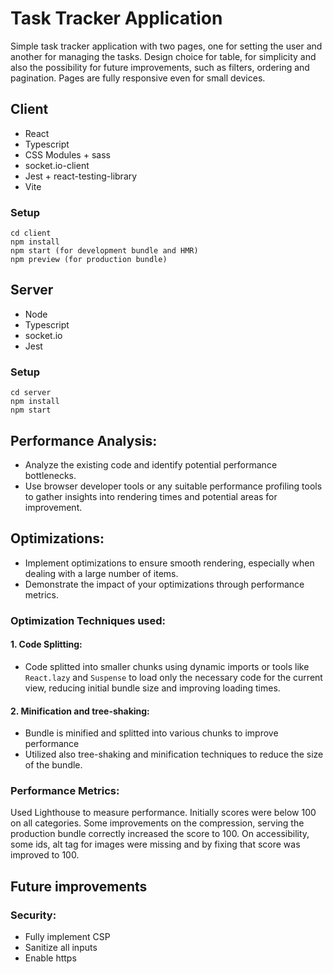 # Task Tracker Application
Simple task tracker application with two pages, one for setting the user and another for managing the tasks. Design choice for table, for simplicity and also the possibility for future improvements, such as filters, ordering and pagination. Pages are fully responsive even for small devices.

## Client
- React
- Typescript
- CSS Modules + sass
- socket.io-client
- Jest + react-testing-library
- Vite

### Setup
```
cd client
npm install
npm start (for development bundle and HMR)
npm preview (for production bundle)
```

## Server
- Node
- Typescript
- socket.io
- Jest

### Setup
```
cd server
npm install
npm start
```

## Performance Analysis:

- Analyze the existing code and identify potential performance bottlenecks.
- Use browser developer tools or any suitable performance profiling tools to gather insights into rendering times and potential areas for improvement.

## Optimizations:

- Implement optimizations to ensure smooth rendering, especially when dealing with a large number of items.
- Demonstrate the impact of your optimizations through performance metrics.

### Optimization Techniques used:
#### 1. Code Splitting:
   - Code splitted into smaller chunks using dynamic imports or tools like `React.lazy` and `Suspense` to load only the necessary code for the current view, reducing initial bundle size and improving loading times.

#### 2. Minification and tree-shaking:
   - Bundle is minified and splitted into various chunks to improve performance
   - Utilized also tree-shaking and minification techniques to reduce the size of the bundle.

### Performance Metrics:

Used Lighthouse to measure performance. Initially scores were below 100 on all categories. Some improvements on the compression, serving the production bundle correctly increased the score to 100. On accessibility, some ids, alt tag for images were missing and by fixing that score was improved to 100.

## Future improvements

### Security:
- Fully implement CSP
- Sanitize all inputs
- Enable https
